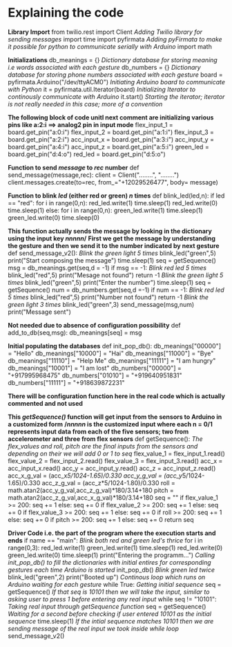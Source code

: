 # Explaining the code


**Library Import**
from twilio.rest import Client *Adding Twilio library for sending messages*
import time
import pyfirmata *Adding pyFirmata to make it possible for python to communicate serially with Arduino*
import math 


**Initializations**
db_meanings = {} *Dictionary database for storing meaning i.e words associated with each gesture*
db_numbers = {} *Dictionary database for storing phone numbers associated with each gesture*
board = pyfirmata.Arduino("/dev/ttyACM0") *Initiating Arduino board to communicate with Python*
it = pyfirmata.util.Iterator(board) *Initializing Iterator to continously communicate with Arduino*
it.start() *Starting the iterator; iterator is not really needed in this case; more of a convention*


**The following block of code unitl next comment are initializing various pins like a:2:i ==> analog2 pin in input mode**
flex_input_1 = board.get_pin("a:0:i")
flex_input_2 = board.get_pin("a:1:i")
flex_input_3 = board.get_pin("a:2:i")
acc_input_x = board.get_pin("a:3:i")
acc_input_y = board.get_pin("a:4:i")
acc_input_z = board.get_pin("a:5:i")
green_led = board.get_pin("d:4:o")
red_led = board.get_pin("d:5:o")


**Function to send *message* to *rec* number**
def send_message(message,rec):
    client = Client("........", "........")
    client.messages.create(to=rec, from_="+12029526477", body= message)


**Function to blink *led* (either red or green) *n* times**
def blink_led(led,n):
    if led == "red":
        for i in range(0,n):
            red_led.write(1)
            time.sleep(1)
            red_led.write(0)
            time.sleep(1)
    else:
        for i in range(0,n):
            green_led.write(1)
            time.sleep(1)
            green_led.write(0)
            time.sleep(0)


**This function actually sends the message by looking in the dictionary using the input key *nnnnn*/**
**First we get the message by understanding the gesture and then we send it to the number indicated by next gesture**
def send_message_v2():
    *Blink the green light 5 times*
    blink_led("green",5)
    print("Start composing the message")
    time.sleep(1)
    seq = getSequence()
    msg = db_meanings.get(seq,d = -1)
    if msg == -1:
        *Blink red led 5 times*
        blink_led("red",5)
        print("Mesage not found")
        return -1
    *Blink the green light 5 times*
    blink_led("green",5)
    print("Enter the number")
    time.sleep(1)
    seq = getSequence()
    num = db_numbers.get(seq,d =-1)
    if num == -1:
        *Blink red led 5 times*
        blink_led("red",5)
        print("Number not found")
        return -1
    *Blink the green light 3 times*
    blink_led("green",3)
    send_message(msg,num)
    print("Message sent")


**Not needed due to absence of configuration possibility**
def add_to_db(seq,msg):
    db_meanings[seq] = msg


**Initial populating the databases**
def init_pop_db():
    db_meanings["00000"] = "Hello"
    db_meanings["10000"] = "Hai"
    db_meanings["11000"] = "Bye"
    db_meanings["11110"] = "Help Me"
    db_meanings["11111"] = "I am hungry"
    db_meanings["10001"] = "I am lost"
    db_numbers["00000"] = "+917995968475"
    db_numbers["01010"] = "+919640951831"
    db_numbers["11111"] = "+918639872231"

**There will be configuration function here in the real code which is actually commented and not used**


**This *getSequence()* function will get input from the sensors to Arduino in a customized form**
**/*nnnnn* is the customized input where each n = 0/1 represents input data from each of the five sensors; two from accelerometer and three from flex sensors**
def getSequence():
    *The flex_values and roll, pitch are the final inputs from the sensors and depending on their we will add 0 or 1 to seq*
    flex_value_1 = flex_input_1.read()
    flex_value_2 = flex_input_2.read()
    flex_value_3 = flex_input_3.read()
    acc_x = acc_input_x.read()
    acc_y = acc_input_y.read()
    acc_z = acc_input_z.read()
    acc_x_g_val = (acc_x*5/1024-1.65)/0.330
    acc_y_g_val = (acc_y*5/1024-1.65)/0.330
    acc_z_g_val = (acc_z*5/1024-1.80)/0.330 
    roll = math.atan2(acc_y_g_val,acc_z_g_val)*180/3.14+180
    pitch = math.atan2(acc_z_g_val,acc_x_g_val)*180/3.14+180
    seq = ""
    if flex_value_1 >= 200:
        seq += 1
    else:
        seq += 0
    if flex_value_2 >= 200:
        seq += 1
    else:
        seq += 0
    if flex_value_3 >= 200:
        seq += 1
    else:
        seq += 0
    if roll >= 200:
        seq += 1
    else:
        seq += 0
    if pitch >= 200:
        seq += 1
    else:
        seq += 0
    return seq


**Driver Code i.e. the part of the program where the execution starts and ends**
if name == "main":
    *Blink both red and green led's thrice*
    for i in range(0,3):
        red_led.write(1)
        green_led.write(1)
        time.sleep(1)
        red_led.write(0)
        green_led.write(0)
        time.sleep(1)
    print("Entering the programm...")
    *Calling init_pop_db() to  fill the dictionaries with initial entires for corresponding gestures each time Arduino is started*
    init_pop_db()
    *Blink green led twice*
    blink_led("green",2)
    print("Booted up")
    *Continous loop which runs on Arduino waiting for each gesture*
    while True:
        *Getting initial sequence*
        seq = getSequence()
        *If that seq is 10101 then we will take the input, similar to asking user to press 1 before entering any real input*
        while seq != "10101":
            *Taking real input through getSequence function*
            seq = getSequence()
            *Waiting for a second before checking if user entered 10101 as the initial sequence*
            time.sleep(1)
        *If the intial sequence matches 10101 then we are sending message of the real input we took inside while loop*
        send_message_v2()